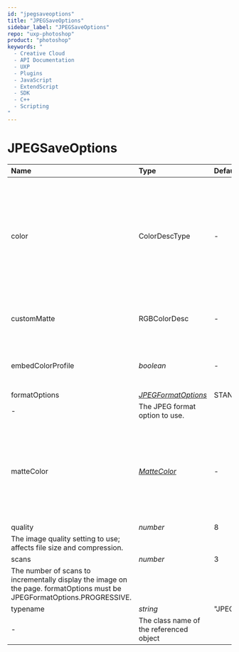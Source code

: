 ```yaml
---
id: "jpegsaveoptions"
title: "JPEGSaveOptions"
sidebar_label: "JPEGSaveOptions"
repo: "uxp-photoshop"
product: "photoshop"
keywords: "
  - Creative Cloud
  - API Documentation
  - UXP
  - Plugins
  - JavaScript
  - ExtendScript
  - SDK
  - C++
  - Scripting
"
---
```


# JPEGSaveOptions

| Name | Type | Default | Range | Description |
| :------ | :------ | :------ | :------ | :------ |
| color | ColorDescType | - | - | A custom color to use to fill anti-aliased edges adjacent to transparent areas of the image. Mutually exclusive with &#x27;matteColor&#x27;. |
| customMatte | RGBColorDesc | - | - | Custom matting color; overrides matteColor |
| embedColorProfile | *boolean* | - | - | False to skip embedding the color profile in the document |
| formatOptions | [*JPEGFormatOptions*](/ps_reference/modules/constants/#jpegformatoptions) | STANDARDBASELINE
 | - | The JPEG format option to use. |
| matteColor | [*MatteColor*](/ps_reference/modules/constants/#mattecolor) | - | - | The color to use to fill anti-aliased edges adjacent to transparent areas of the image. Mutually exclusive with &#x27;color&#x27;. |
| quality | *number* | 8 | 0...12
 | The image quality setting to use; affects file size and compression. |
| scans | *number* | 3 | 3...5
 | The number of scans to incrementally display the image on the page. formatOptions must be JPEGFormatOptions.PROGRESSIVE. |
| typename | *string* | &quot;JPEGSaveOptions&quot;
 | - | The class name of the referenced object |
